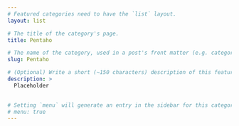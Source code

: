 ```yaml
---
# Featured categories need to have the `list` layout.
layout: list

# The title of the category's page.
title: Pentaho

# The name of the category, used in a post's front matter (e.g. category: <slug>).
slug: Pentaho

# (Optional) Write a short (~150 characters) description of this featured category.
description: >
  Placeholder

  
# Setting `menu` will generate an entry in the sidebar for this category.
# menu: true
---
```

